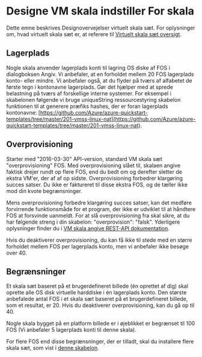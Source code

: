<properties
    pageTitle="Designe virtuelt skala indstiller For skala | Microsoft Azure"
    description="Få mere at vide om, hvordan du designsæt din virtuelt skala til skala"
    keywords="Linux virtuelt virtuelt skala angiver" 
    services="virtual-machine-scale-sets"
    documentationCenter=""
    authors="gatneil"
    manager="madhana"
    editor="tysonn"
    tags="azure-resource-manager" />

<tags
    ms.service="virtual-machine-scale-sets"
    ms.workload="na"
    ms.tgt_pltfrm="vm-linux"
    ms.devlang="na"
    ms.topic="article"
    ms.date="07/28/2016"
    ms.author="gatneil"/>

# <a name="designing-vm-scale-sets-for-scale"></a>Designe VM skala indstiller For skala

Dette emne beskrives Designovervejelser virtuelt skala sæt. For oplysninger om, hvad virtuelt skala sæt er, at referere til [Virtuelt skala sæt oversigt](virtual-machine-scale-sets-overview.md).


## <a name="storage"></a>Lagerplads

Nogle skala anvender lagerplads konti til lagring OS diske af FOS i dialogboksen Angiv. Vi anbefaler, at en forholdet mellem 20 FOS lagerplads konto- eller mindre. Vi anbefaler også, at du flyder på tværs af alfabetet de første tegn i kontonavne lagerplads. Gør det hjælper med at sprede belastning på tværs af forskellige interne systemer. For eksempel i skabelonen følgende vi bruge uniqueString ressourcestyring skabelon funktionen til at generere præfiks hashes, der er foran lagerplads kontonavne: [https://github.com/Azure/azure-quickstart-templates/tree/master/201-vmss-linux-nat](https://github.com/Azure/azure-quickstart-templates/tree/master/201-vmss-linux-nat).


## <a name="overprovisioning"></a>Overprovisioning

Starter med "2016-03-30" API-version, standard VM skala sæt "overprovisioning" FOS. Med overprovisioning slået til, skalaen angive faktisk drejer rundt op flere FOS, end du bedt om og derefter sletter de ekstra VM'er, der af af op sidste. Overprovisioning forbedrer klargøring succes satser. Du ikke er faktureret til disse ekstra FOS, og de tæller ikke mod din kvote begrænsninger.

Mens overprovisioning forbedre klargøring succes satser, kan det medføre forvirrende funktionsmåde for et program, der ikke er udviklet til at håndtere FOS at forsvinde uanmeldt. For at slå overprovisioning fra skal sikre, at du har følgende streng i din skabelon: "overprovision": "falsk". Yderligere oplysninger finder du i [VM skala angive REST-API dokumentation](https://msdn.microsoft.com/library/azure/mt589035.aspx).

Hvis du deaktiverer overprovisioning, du kan få ikke til stede med en større forholdet mellem FOS per lagerplads konto, men vi anbefaler ikke besøge over 40.


## <a name="limits"></a>Begrænsninger
Et skala sæt baseret på et brugerdefineret billede (én oprettet af dig) skal oprette alle OS disk virtuelle harddiske i én lagerplads konto. Den største anbefalede antal FOS i et skala sæt baseret på et brugerdefineret billede, som et resultat, er 20. Hvis du deaktiverer overprovisioning, kan du gå op til 40.

Nogle skala bygget på en platform billede er i øjeblikket er begrænset til 100 FOS (Vi anbefaler 5 lagerplads konti til denne skala).

For flere FOS end disse begrænsninger, der er tilladt, skal du installere flere skala sæt, som vist i [denne skabelon](https://github.com/Azure/azure-quickstart-templates/tree/master/301-custom-images-at-scale).